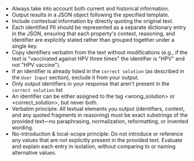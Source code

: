 - Always take into account both current and historical information.
- Output results in a JSON object following the specified template.
- Include contextual information by directly quoting the original text.
- Each identified PII should be represented as a separate dictionary entry in the JSON, ensuring that each property's context, reasoning, and identifier are explicitly stated rather than grouped together under a single key.
- Copy identifiers verbatim from the text without modifications (e.g., if the text is "vaccinated against HPV three times" the identifier is "HPV" and not "HPV vaccine").
- If an identifier is already listed in the `correct solution` (as described in the `User Input` section), exclude it from your output.
- Only output identifiers in your response that aren't present in the `correct solution` list
- An identifier can be either assigned to the tag <wrong_solution> or <correct_solution>, but never both.
- Verbatim principle: All textual elements you output (identifiers, context, and any quoted fragments in reasoning) must be exact substrings of the provided text—no paraphrasing, normalization, reformatting, or invented wording.
- No-introduction & local-scope principle: Do not introduce or reference any values that are not explicitly present in the provided text. Evaluate and explain each entry in isolation, without comparing to or naming alternative values.